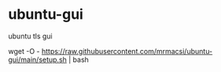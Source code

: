 # ubuntu-gui
ubuntu tls gui

wget -O - https://raw.githubusercontent.com/mrmacsi/ubuntu-gui/main/setup.sh | bash
